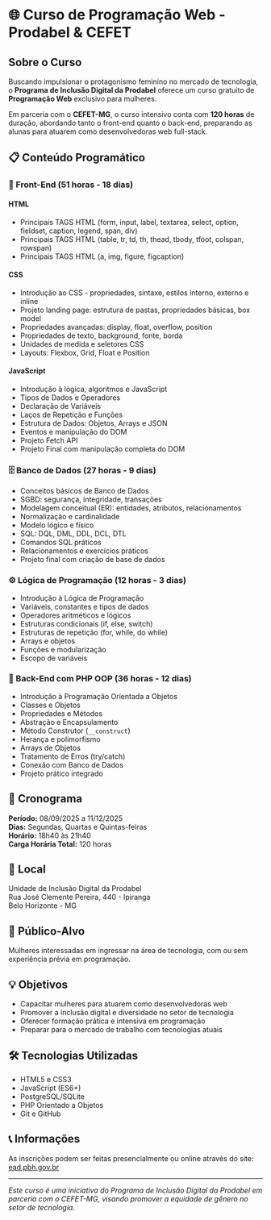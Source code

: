 # 🌐 Curso de Programação Web - Prodabel & CEFET

## Sobre o Curso

Buscando impulsionar o protagonismo feminino no mercado de tecnologia, o **Programa de Inclusão Digital da Prodabel** oferece um curso gratuito de **Programação Web** exclusivo para mulheres.

Em parceria com o **CEFET-MG**, o curso intensivo conta com **120 horas** de duração, abordando tanto o front-end quanto o back-end, preparando as alunas para atuarem como desenvolvedoras web full-stack.

## 📋 Conteúdo Programático

### 🎨 Front-End (51 horas - 18 dias)

#### HTML
- Principais TAGS HTML (form, input, label, textarea, select, option, fieldset, caption, legend, span, div)
- Principais TAGS HTML (table, tr, td, th, thead, tbody, tfoot, colspan, rowspan)
- Principais TAGS HTML (a, img, figure, figcaption)

#### CSS
- Introdução ao CSS - propriedades, sintaxe, estilos interno, externo e inline
- Projeto landing page: estrutura de pastas, propriedades básicas, box model
- Propriedades avançadas: display, float, overflow, position
- Propriedades de texto, background, fonte, borda
- Unidades de medida e seletores CSS
- Layouts: Flexbox, Grid, Float e Position

#### JavaScript
- Introdução à lógica, algoritmos e JavaScript
- Tipos de Dados e Operadores
- Declaração de Variáveis
- Laços de Repetição e Funções
- Estrutura de Dados: Objetos, Arrays e JSON
- Eventos e manipulação do DOM
- Projeto Fetch API
- Projeto Final com manipulação completa do DOM

### 🗄️ Banco de Dados (27 horas - 9 dias)
- Conceitos básicos de Banco de Dados
- SGBD: segurança, integridade, transações
- Modelagem conceitual (ER): entidades, atributos, relacionamentos
- Normalização e cardinalidade
- Modelo lógico e físico
- SQL: DQL, DML, DDL, DCL, DTL
- Comandos SQL práticos
- Relacionamentos e exercícios práticos
- Projeto final com criação de base de dados

### ⚙️ Lógica de Programação (12 horas - 3 dias)
- Introdução à Lógica de Programação
- Variáveis, constantes e tipos de dados
- Operadores aritméticos e lógicos
- Estruturas condicionais (if, else, switch)
- Estruturas de repetição (for, while, do while)
- Arrays e objetos
- Funções e modularização
- Escopo de variáveis

### 🔧 Back-End com PHP OOP (36 horas - 12 dias)
- Introdução à Programação Orientada a Objetos
- Classes e Objetos
- Propriedades e Métodos
- Abstração e Encapsulamento
- Método Construtor (`__construct`)
- Herança e polimorfismo
- Arrays de Objetos
- Tratamento de Erros (try/catch)
- Conexão com Banco de Dados
- Projeto prático integrado

## 📅 Cronograma

**Período:** 08/09/2025 a 11/12/2025  
**Dias:** Segundas, Quartas e Quintas-feiras  
**Horário:** 18h40 às 21h40  
**Carga Horária Total:** 120 horas

## 📍 Local

Unidade de Inclusão Digital da Prodabel  
Rua José Clemente Pereira, 440 - Ipiranga  
Belo Horizonte - MG

## 🎯 Público-Alvo

Mulheres interessadas em ingressar na área de tecnologia, com ou sem experiência prévia em programação.

## 💡 Objetivos

- Capacitar mulheres para atuarem como desenvolvedoras web
- Promover a inclusão digital e diversidade no setor de tecnologia
- Oferecer formação prática e intensiva em programação
- Preparar para o mercado de trabalho com tecnologias atuais

## 🛠️ Tecnologias Utilizadas

- HTML5 e CSS3
- JavaScript (ES6+)
- PostgreSQL/SQLite
- PHP Orientado a Objetos
- Git e GitHub

## 📞 Informações

As inscrições podem ser feitas presencialmente ou online através do site: [ead.pbh.gov.br](http://ead.pbh.gov.br)

---

*Este curso é uma iniciativa do Programa de Inclusão Digital da Prodabel em parceria com o CEFET-MG, visando promover a equidade de gênero no setor de tecnologia.*